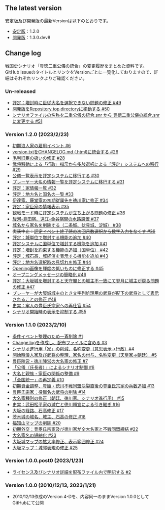 ## The latest version

安定版及び開発版の最新Versionは以下のとおりです。

- [安定版](https://github.com/lisphilar/sengokushi/tree/main/scenario_archive)：1.2.0
- [開発版](https://github.com/lisphilar/sengokushi)：1.3.0.dev8

## Change log

戦国史シナリオ「豊徳二重公儀の統合」の変更履歴をまとめた資料です。GitHub IssueのタイトルとリンクをVersionごとに一覧化しておりますので、詳細はそれぞれリンクよりご確認ください。

### Un-released

- [評定：増封時に臣従大名を選択できない問題の修正 #49](https://github.com/lisphilar/sengokushi/issues/49)
- [開発版をRepository top directoryに移動する #50](https://github.com/lisphilar/sengokushi/issues/50)
- [シナリオファイルの名称を二重公儀の統合,snr から 豊徳二重公儀の統合.snr に変更する #51](https://github.com/lisphilar/sengokushi/issues/51)

### Version 1.2.0 (2023/2/23)

- [初期浪人家の雇用イベント #6](https://github.com/lisphilar/sengokushi/issues/6)
- [version.txtをCHANGELOG.md (.html)に統合する #26](https://github.com/lisphilar/sengokushi/issues/26)
- [毛利旧臣の扱いの修正 #28](https://github.com/lisphilar/sengokushi/issues/28)
- [武将移動による「行政」指示から多肢選択による「評定」システムへの移行 #29](https://github.com/lisphilar/sengokushi/issues/29)
- [公儀一覧表示を評定システムに移行する #30](https://github.com/lisphilar/sengokushi/issues/30)
- [プレーヤー大名の情報一覧を評定システムに移行する #31](https://github.com/lisphilar/sengokushi/issues/31)
- [評定：家情報一覧 #32](https://github.com/lisphilar/sengokushi/issues/32)
- [評定：地方名と国名の一覧 #33](https://github.com/lisphilar/sengokushi/issues/33)
- [伊達家、藤堂家の初期従属先を徳川家に修正 #34](https://github.com/lisphilar/sengokushi/issues/34)
- [評定：家臣家の情報表示 #35](https://github.com/lisphilar/sengokushi/issues/35)
- [観戦モード時に評定システムが立ち上がる問題の修正 #36](https://github.com/lisphilar/sengokushi/issues/36)
- [駿河-島田宿、遠江-金谷宿間の水路設置 #37](https://github.com/lisphilar/sengokushi/issues/37)
- [城名から家名を削除する（二条城、伏見城、淀城） #38](https://github.com/lisphilar/sengokushi/issues/38)
- ~~実装中止：[評定イベント終了時の次回月数選択から数字入力をなくす #39](https://github.com/lisphilar/sengokushi/issues/39)~~
- [評定：城単位で増封する機能の追加 #40](https://github.com/lisphilar/sengokushi/issues/40)
- [評定システムに国単位で増封する機能を追加 #41](https://github.com/lisphilar/sengokushi/issues/41)
- [評定：増封を約束する機能の追加（国単位） #42](https://github.com/lisphilar/sengokushi/issues/42)
- [評定：城石高、城経済を表示する機能を追加 #43](https://github.com/lisphilar/sengokushi/issues/43)
- [評定：地方名選択時の見切れを修正 #44](https://github.com/lisphilar/sengokushi/issues/44)
- [Opening画像を輝度の低いものに修正する #45](https://github.com/lisphilar/sengokushi/issues/45)
- [オープニングメッセージの簡略化 #46](https://github.com/lisphilar/sengokushi/issues/46)
- [評定：大坂城を増封すると天守閣との城主不一致にて翌月に城主が戻る問題の修正 #47](https://github.com/lisphilar/sengokushi/issues/47)
- [プレーヤーが大阪城城主のとき文字列処理用の武将が配下の武将として表示されることの修正 #48](https://github.com/lisphilar/sengokushi/issues/48)
- [史実：牢人の豊臣氏宗家への再仕官 #54](https://github.com/lisphilar/sengokushi/issues/54)
- [シナリオ開始時の表示を抑制する #55](https://github.com/lisphilar/sengokushi/issues/55)

### Version 1.1.0 (2023/2/10)

- [条件イベント整理のため一斉削除 #1](https://github.com/lisphilar/sengokushi/issues/1)
- [Change logを作成し、配布ファイルに含める #3](https://github.com/lisphilar/sengokushi/issues/3)
- [シナリオ進行用「家」の削減、名称変更（意思表示→行政）#4](https://github.com/lisphilar/sengokushi/issues/4) 
- [開始時浪人家及び武将の整理、家名の付与、名称変更（天皇家→朝廷） #5](https://github.com/lisphilar/sengokushi/issues/5)
- [豊臣陣営・徳川陣営の大名家の修正 #7](https://github.com/lisphilar/sengokushi/issues/7)
- [「公儀（氏長者）」によるシナリオ制御 #8](https://github.com/lisphilar/sengokushi/issues/8)
- [大名と親族・家臣の関係の整備 #9](https://github.com/lisphilar/sengokushi/issues/9)
- [「全国統一」の再定義 #10](https://github.com/lisphilar/sengokushi/issues/10)
- [初期資金調整、豊臣・徳川不戦同盟決裂直後の豊臣氏宗家の兵数追加 #13](https://github.com/lisphilar/sengokushi/issues/13)
- [豊臣氏宗家：役職名の武将の削除 #14](https://github.com/lisphilar/sengokushi/issues/14)
- [大名家種別の修正（朝廷、徳川家、シナリオ進行用） #15](https://github.com/lisphilar/sengokushi/issues/15)
- [史実：武田松平家の滅亡と徳川頼宣による引き継ぎ #16](https://github.com/lisphilar/sengokushi/issues/16)
- [大坂の経路、石高修正 #17](https://github.com/lisphilar/sengokushi/issues/17)
- [茨木城の城名、城主、石高の修正 #18](https://github.com/lisphilar/sengokushi/issues/18)
-  [福知山マップの削除 #20](https://github.com/lisphilar/sengokushi/issues/20)
- [初期外交：豊臣氏宗家及び徳川家が全大名家と不戦同盟締結 #22](https://github.com/lisphilar/sengokushi/issues/22)
-  [大名家名の短縮化 #23](https://github.com/lisphilar/sengokushi/issues/23)
- [大坂城マップの拡大率修正、表示範囲修正 #24](https://github.com/lisphilar/sengokushi/issues/24)
- [大坂マップ：城郭表現の修正 #25](https://github.com/lisphilar/sengokushi/issues/25)

### Version 1.0.0.post0 (2023/1/23)

- [ライセンス及びシナリオ詳細を配布ファイル内で明記する #2](https://github.com/lisphilar/sengokushi/issues/2)


### Version 1.0.0 (2010/12/13, 2023/1/21)

- 2010/12/13作成のVersion 4-Dを、内容同一のままVersion 1.0.0としてGitHubにて公開
